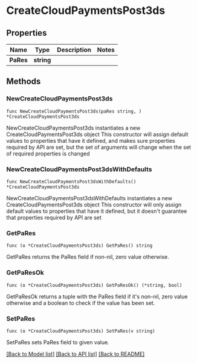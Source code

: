 # CreateCloudPaymentsPost3ds

## Properties

Name | Type | Description | Notes
------------ | ------------- | ------------- | -------------
**PaRes** | **string** |  | 

## Methods

### NewCreateCloudPaymentsPost3ds

`func NewCreateCloudPaymentsPost3ds(paRes string, ) *CreateCloudPaymentsPost3ds`

NewCreateCloudPaymentsPost3ds instantiates a new CreateCloudPaymentsPost3ds object
This constructor will assign default values to properties that have it defined,
and makes sure properties required by API are set, but the set of arguments
will change when the set of required properties is changed

### NewCreateCloudPaymentsPost3dsWithDefaults

`func NewCreateCloudPaymentsPost3dsWithDefaults() *CreateCloudPaymentsPost3ds`

NewCreateCloudPaymentsPost3dsWithDefaults instantiates a new CreateCloudPaymentsPost3ds object
This constructor will only assign default values to properties that have it defined,
but it doesn't guarantee that properties required by API are set

### GetPaRes

`func (o *CreateCloudPaymentsPost3ds) GetPaRes() string`

GetPaRes returns the PaRes field if non-nil, zero value otherwise.

### GetPaResOk

`func (o *CreateCloudPaymentsPost3ds) GetPaResOk() (*string, bool)`

GetPaResOk returns a tuple with the PaRes field if it's non-nil, zero value otherwise
and a boolean to check if the value has been set.

### SetPaRes

`func (o *CreateCloudPaymentsPost3ds) SetPaRes(v string)`

SetPaRes sets PaRes field to given value.



[[Back to Model list]](../README.md#documentation-for-models) [[Back to API list]](../README.md#documentation-for-api-endpoints) [[Back to README]](../README.md)



